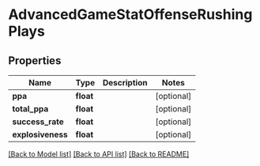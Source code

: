 # AdvancedGameStatOffenseRushingPlays

## Properties
Name | Type | Description | Notes
------------ | ------------- | ------------- | -------------
**ppa** | **float** |  | [optional] 
**total_ppa** | **float** |  | [optional] 
**success_rate** | **float** |  | [optional] 
**explosiveness** | **float** |  | [optional] 

[[Back to Model list]](../README.md#documentation-for-models) [[Back to API list]](../README.md#documentation-for-api-endpoints) [[Back to README]](../README.md)



